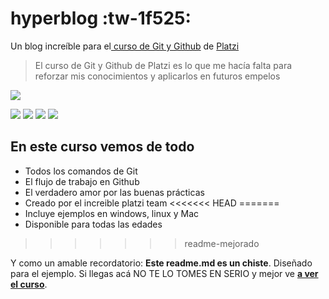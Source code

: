 # hyperblog :tw-1f525:
Un blog increíble para el[ curso de Git y Github](https://platzi.com/cursos/git-github/ " curso de Git y Github") de [Platzi](https://platzi.com/ "Platzi")
> El curso de Git y Github de Platzi es lo que me hacía falta para reforzar mis conocimientos y aplicarlos en futuros empelos


![](https://i.imgur.com/5PFPpw9.jpg)

![](https://img.shields.io/github/stars/pandao/editor.md.svg) ![](https://img.shields.io/github/forks/pandao/editor.md.svg) ![](https://img.shields.io/github/tag/pandao/editor.md.svg) ![](https://img.shields.io/github/release/pandao/editor.md.svg) 

## En este curso vemos de todo
* Todos los comandos de Git
* El flujo de trabajo en Github
* El verdadero amor por las buenas prácticas
* Creado por el increible platzi team
<<<<<<< HEAD
=======
* Incluye ejemplos en windows, linux y Mac
* Disponible para todas las edades
>>>>>>> readme-mejorado

Y como un amable recordatorio: **Este readme.md es un chiste**.  Diseñado para el ejemplo. Si llegas acá NO TE LO TOMES EN SERIO y mejor ve [**a ver el curso**](https://platzi.com/cursos/git-github/ "a ver el curso").
